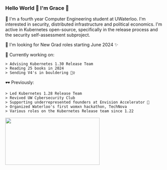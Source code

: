 ### Hello World 👋 I'm Grace 🧃

  🌱 I'm a fourth year Computer Engineering student at UWaterloo. I'm interested in security, distributed infrastructure and political economics. I'm active in Kubernetes open-source, specifically in the release process and the security self-assessment subproject.
  
  🌱 I'm looking for New Grad roles starting June 2024 ✨
  
  🔭 Currently working on:
  
    > Advising Kubernetes 1.30 Release Team
    > Reading 25 books in 2024
    > Sending V4's in bouldering 🧗‍♀️
   

  🕶 Previously:
    
    > Led Kubernetes 1.28 Release Team
    > Revived UW Cybersecurity Club
    > Supporting underrepresented founders at Envision Accelerator 🍊
    > Organized Waterloo's first womxn hackathon, TechNova
    > Various roles on the Kubernetes Release team since 1.22
   
    
   <img src= "https://media.giphy.com/media/3oz8y07ua4tO49cr3G/giphy.gif" width="300" height="150"  />
